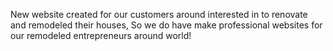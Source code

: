 
New website created for our customers around interested in to renovate and remodeled their houses, 
So we do have make professional websites for our remodeled entrepreneurs around world!
